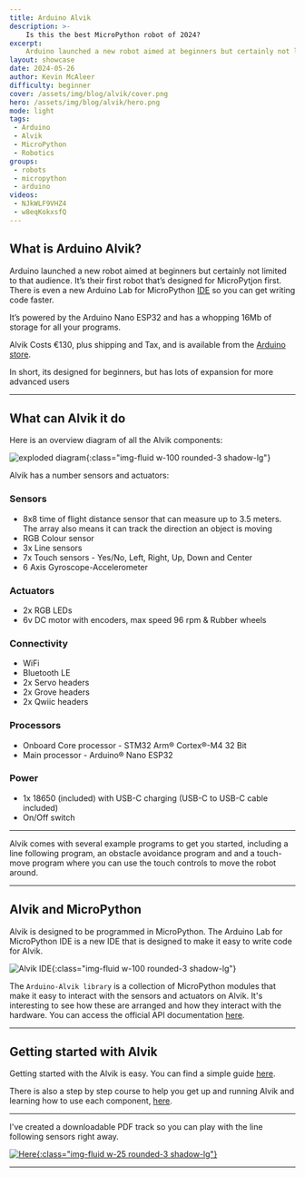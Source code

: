 ```yaml
---
title: Arduino Alvik
description: >-
    Is this the best MicroPython robot of 2024?
excerpt:
    Arduino launched a new robot aimed at beginners but certainly not limited to that audience. It’s their first robot that’s designed for MicroPytjon first. There is even a new Arduino Lab for MicroPython IDE so you can get writing code faster.
layout: showcase
date: 2024-05-26
author: Kevin McAleer
difficulty: beginner
cover: /assets/img/blog/alvik/cover.png
hero: /assets/img/blog/alvik/hero.png
mode: light
tags: 
 - Arduino
 - Alvik
 - MicroPython
 - Robotics
groups:
 - robots
 - micropython
 - arduino
videos:
 - NJkWLF9VHZ4
 - w8eqKokxsfQ
---
```


## What is Arduino Alvik?

Arduino launched a new robot aimed at beginners but certainly not limited to that audience. It’s their first robot that’s designed for MicroPytjon first. There is even a new Arduino Lab for MicroPython [IDE](/resources/glossary#ide) so you can get writing code faster.

It’s powered by the Arduino Nano ESP32 and has a whopping 16Mb of storage for all your programs.

Alvik Costs €130, plus shipping and Tax, and is available from the [Arduino store](https://store.arduino.cc/products/alvik).

In short, its designed for beginners, but has lots of expansion for more advanced users

---

## What can Alvik it do

Here is an overview diagram of all the Alvik components:

![exploded diagram](https://docs.arduino.cc/static/70655bda16f0d8c2feeaac8d457b793f/4ef49/main-components.png){:class="img-fluid w-100 rounded-3 shadow-lg"}

Alvik has a number sensors and actuators:

### Sensors

- 8x8 time of flight distance sensor that can measure up to 3.5 meters. The array also means it can track the direction an object is moving
- RGB Colour sensor
- 3x Line sensors
- 7x Touch sensors - Yes/No, Left, Right, Up, Down and Center
- 6 Axis Gyroscope-Accelerometer

### Actuators

- 2x RGB LEDs
- 6v DC motor with encoders, max speed 96 rpm & Rubber wheels

### Connectivity

- WiFi
- Bluetooth LE
- 2x Servo headers
- 2x Grove headers
- 2x Qwiic headers

### Processors

- Onboard Core processor - STM32 Arm® Cortex®-M4 32 Bit
- Main processor - Arduino® Nano ESP32

### Power

- 1x 18650 (included) with USB-C charging (USB-C to USB-C cable included)
- On/Off switch

---

Alvik comes with several example programs to get you started, including a line following program, an obstacle avoidance program and and a touch-move program where you can use the touch controls to move the robot around.

---

## Alvik and MicroPython

Alvik is designed to be programmed in MicroPython. The Arduino Lab for MicroPython IDE is a new IDE that is designed to make it easy to write code for Alvik.

![Alvik IDE](https://docs.arduino.cc/static/db5378750c6777d314ed43bedff1484b/8efc2/message-switch-on.png){:class="img-fluid w-100 rounded-3 shadow-lg"}

The `Arduino-Alvik library` is a collection of MicroPython modules that make it easy to interact with the sensors and actuators on Alvik. It's interesting to see how these are arranged and how they interact with the hardware. You can access the official API documentation [here](https://docs.arduino.cc/tutorials/alvik/api-overview/).

---

## Getting started with Alvik

Getting started with the Alvik is easy. You can find a simple guide [here](https://docs.arduino.cc/tutorials/alvik/getting-started/).

There is also a step by step course to help you get up and running Alvik and learning how to use each component, [here](https://courses.arduino.cc/explore-robotics-micropython/).

---

I've created a downloadable PDF track so you can play with the line following sensors right away.

[![Here](/assets/img/blog/alvik/line_follow_track.jpg){:class="img-fluid w-25 rounded-3 shadow-lg"}](/assets/pdf/line_follow_track.pdf)

---

